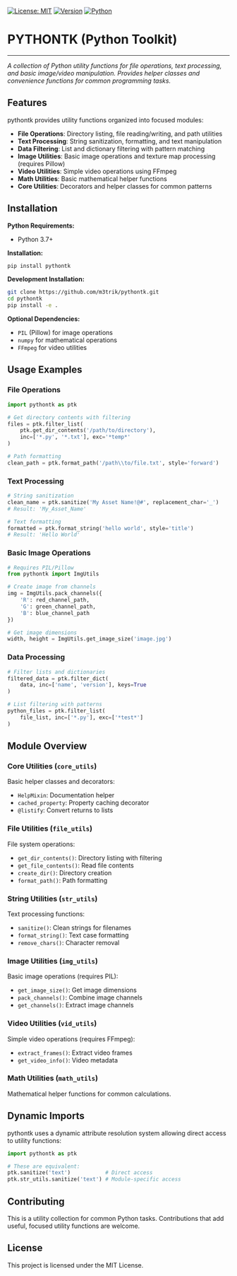 [![License: MIT](https://img.shields.io/badge/License-MIT-blue.svg)](https://opensource.org/licenses/MIT)
[![Version](https://img.shields.io/badge/Version-0.7.29-blue.svg)](https://pypi.org/project/pythontk/)
[![Python](https://img.shields.io/badge/Python-3.7+-blue.svg)](https://www.python.org/)


# PYTHONTK (Python Toolkit)

---
<!-- short_description_start -->
*A collection of Python utility functions for file operations, text processing, and basic image/video manipulation. Provides helper classes and convenience functions for common programming tasks.*
<!-- short_description_end -->

## Features

pythontk provides utility functions organized into focused modules:

- **File Operations**: Directory listing, file reading/writing, and path utilities
- **Text Processing**: String sanitization, formatting, and text manipulation
- **Data Filtering**: List and dictionary filtering with pattern matching
- **Image Utilities**: Basic image operations and texture map processing (requires Pillow)
- **Video Utilities**: Simple video operations using FFmpeg
- **Math Utilities**: Basic mathematical helper functions
- **Core Utilities**: Decorators and helper classes for common patterns

## Installation

**Python Requirements:**
- Python 3.7+

**Installation:**
```bash
pip install pythontk
```

**Development Installation:**
```bash
git clone https://github.com/m3trik/pythontk.git
cd pythontk
pip install -e .
```

**Optional Dependencies:**
- `PIL` (Pillow) for image operations
- `numpy` for mathematical operations  
- `FFmpeg` for video utilities

## Usage Examples

### File Operations
```python
import pythontk as ptk

# Get directory contents with filtering
files = ptk.filter_list(
    ptk.get_dir_contents('/path/to/directory'),
    inc=['*.py', '*.txt'], exc='*temp*'
)

# Path formatting
clean_path = ptk.format_path('/path\\to/file.txt', style='forward')
```

### Text Processing
```python
# String sanitization
clean_name = ptk.sanitize('My Asset Name!@#', replacement_char='_')
# Result: 'My_Asset_Name'

# Text formatting
formatted = ptk.format_string('hello world', style='title')
# Result: 'Hello World'
```

### Basic Image Operations
```python
# Requires PIL/Pillow
from pythontk import ImgUtils

# Create image from channels
img = ImgUtils.pack_channels({
    'R': red_channel_path,
    'G': green_channel_path,
    'B': blue_channel_path
})

# Get image dimensions
width, height = ImgUtils.get_image_size('image.jpg')
```

### Data Processing
```python
# Filter lists and dictionaries
filtered_data = ptk.filter_dict(
    data, inc=['name', 'version'], keys=True
)

# List filtering with patterns
python_files = ptk.filter_list(
    file_list, inc=['*.py'], exc=['*test*']
)
```

## Module Overview

### Core Utilities (`core_utils`)
Basic helper classes and decorators:
- `HelpMixin`: Documentation helper
- `cached_property`: Property caching decorator
- `@listify`: Convert returns to lists

### File Utilities (`file_utils`)  
File system operations:
- `get_dir_contents()`: Directory listing with filtering
- `get_file_contents()`: Read file contents
- `create_dir()`: Directory creation
- `format_path()`: Path formatting

### String Utilities (`str_utils`)
Text processing functions:
- `sanitize()`: Clean strings for filenames
- `format_string()`: Text case formatting
- `remove_chars()`: Character removal

### Image Utilities (`img_utils`)
Basic image operations (requires PIL):
- `get_image_size()`: Get image dimensions
- `pack_channels()`: Combine image channels
- `get_channels()`: Extract image channels

### Video Utilities (`vid_utils`)
Simple video operations (requires FFmpeg):
- `extract_frames()`: Extract video frames
- `get_video_info()`: Video metadata

### Math Utilities (`math_utils`)
Mathematical helper functions for common calculations.

## Dynamic Imports

pythontk uses a dynamic attribute resolution system allowing direct access to utility functions:

```python
import pythontk as ptk

# These are equivalent:
ptk.sanitize('text')           # Direct access
ptk.str_utils.sanitize('text') # Module-specific access
```

## Contributing

This is a utility collection for common Python tasks. Contributions that add useful, focused utility functions are welcome.

## License

This project is licensed under the MIT License.
